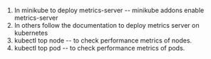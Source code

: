 1. In minikube to deploy metrics-server -- minikube addons enable metrics-server
2. In others follow the documentation to deploy metrics server on kubernetes
3. kubectl top node -- to check performance metrics of nodes.
4. kubectl top pod -- to check performance metrics of pods.
